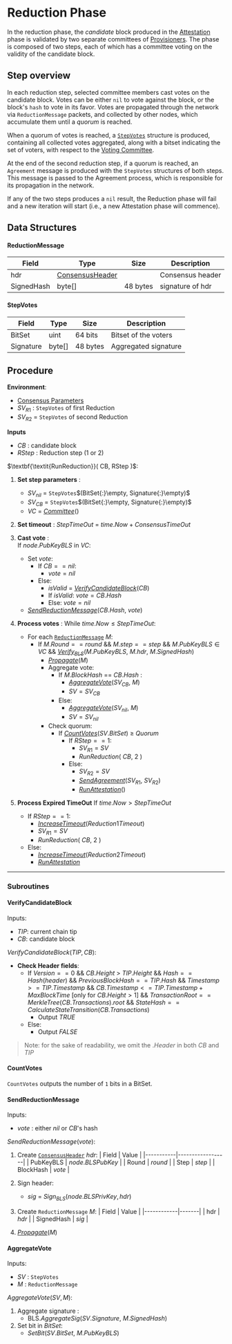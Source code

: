 # Reduction Phase
In the reduction phase, the *candidate* block produced in the [Attestation](../attestation/) phase is validated by two separate committees of [Provisioners](../README.md#participants).
The phase is composed of two steps, each of which has a committee voting on the validity of the candidate block. 

## Step overview
In each reduction step, selected committee members cast votes on the candidate block. Votes can be either `nil` to vote against the block, or the block's `hash` to vote in its favor. Votes are propagated through the network via `ReductionMessage` packets, and collected by other nodes, which accumulate them until a *quorum* is reached.

When a quorum of votes is reached, a [`StepVotes`](#stepvotes) structure is produced, containing all collected votes aggregated, along with a bitset indicating the set of voters, with respect to the [Voting Committee](../sortition/README.md#voting-committees).

At the end of the second reduction step, if a quorum is reached, an `Agreement` message is produced with the `StepVotes` structures of both steps. This message is passed to the Agreement process, which is responsible for its propagation in the network.

If any of the two steps produces a `nil` result, the Reduction phase will fail and a new iteration will start (i.e., a new Attestation phase will commence).

## Data Structures

#### ReductionMessage
| Field      | Type             | Size      | Description       |
|------------|------------------|-----------|-------------------|
| hdr        | [ConsensusHeader](../README.md#consensus-message-header)  |           | Consensus header  |
| SignedHash | byte[]           | 48 bytes   | signature of hdr  |


#### StepVotes

| Field     | Type   | Size      | Description          |
|-----------|--------|-----------|----------------------|
| BitSet    | uint   | 64 bits   | Bitset of the voters |
| Signature | byte[] | 48 bytes  | Aggregated signature |

<!-- TODO: explain BitSet -->

## Procedure

**Environment**:
- [Consensus Parameters](../README.md#parameters)
- $SV_{R1}$ : `StepVotes` of first Reduction
- $SV_{R2}$ = `StepVotes` of second Reduction

**Inputs**
- $CB$ : candidate block 
- $RStep$ : Reduction step (1 or 2) 

$\textbf{\textit{RunReduction}}( CB, RStep )$:
1. **Set step parameters** :
   - $SV_{nil}$ = `StepVotes`$(BitSet{:}\empty, Signature{:}\empty)$
   - $SV_{CB}$ = `StepVotes`$(BitSet{:}\empty, Signature{:}\empty)$
   - $VC$ = [*Committee*](../sortition/README.md#createcommittee)()
2. **Set timeout** :
    $StepTimeOut$ = $time.Now + ConsensusTimeOut$
3. **Cast vote** : \
  If $node.PubKeyBLS$ in $VC$:
    - Set $vote$:
      - If $CB == nil$:
        - $vote = nil$
      - Else: 
        - $isValid$ = [*VerifyCandidateBlock*](#verifycandidateblock)($CB$)
        - If $isValid$: $vote = CB.Hash$
        - Else: $vote = nil$
    - [*SendReductionMessage*](#sendreductionmessage)($CB.Hash$, $vote$)
1. **Process votes** :
   While $time.Now \le StepTimeOut$:
    - For each [`ReductionMessage`](#reduction-message) $M$:
      -  If $M.Round == round$ 
         && $M.step == step$
         && $M.PubKeyBLS \in VC$
         && [$Verify_{BLS}$](../README.md#message-signature)($M.PubKeyBLS$, $M.hdr$, $M.SignedHash$)
         - [*Propagate*]()($M$) <!-- TODO: add link to Kadcast -->
         - Aggregate vote:
           - If $M.BlockHash$ == $CB.Hash$ :
              - [*AggregateVote*](#aggregatevote)($SV_{CB}$, $M$)
              - $SV = SV_{CB}$
           - Else:
              - [*AggregateVote*](#aggregatevote)($SV_{nil}$, $M$)
              - $SV = SV_{nil}$
         - Check quorum:
           - If [*CountVotes*](#countvotes)($SV.BitSet$) $\ge$ $Quorum$
              - If $RStep == 1$:
                - $SV_{R1} = SV$
                - *RunReduction*( $CB$, $2$ )
              - Else:
                - $SV_{R2} = SV$
                - [*SendAgreement*]()($SV_{R1}$, $SV_{R2}$) <!-- TODO -->
                - [*RunAttestation*](../attestation/README.md)()

 2. **Process Expired TimeOut**
    If $time.Now > StepTimeOut$
      - If $RStep == 1$:
        - [*IncreaseTimeout*](../README.md#increasetimeout)($Reduction1Timeout$)
        - $SV_{R1} = SV$
        - *RunReduction*( $CB$, $2$ )
      - Else:
        - [*IncreaseTimeout*](../README.md#increasetimeout)($Reduction2Timeout$)
        - [*RunAttestation*](../attestation/README.md)

---
### Subroutines

#### VerifyCandidateBlock
Inputs: 
- $TIP$: current chain tip
- $CB$: candidate block
  
$VerifyCandidateBlock(TIP, CB)$:
  - **Check Header fields**:
    - If $Version == 0$ 
      && $CB.Height$ > $TIP.Height$
      && $Hash == Hash(header)$
      && $PreviousBlockHash == TIP.Hash$
      && $Timestamp >= TIP.Timestamp$
      && $CB.Timestamp <= TIP.Timestamp + MaxBlockTime$ [only for $CB.Height > 1$]
      && $TransactionRoot == MerkleTree(CB.Transactions).root$
      && $StateHash == CalculateStateTransition(CB.Transactions)$
      - Output $TRUE$
    - Else:
      - Output $FALSE$


> Note: for the sake of readability, we omit the $.Header$ in both $CB$ and $TIP$

#### CountVotes
`CountVotes` outputs the number of `1` bits in a BitSet.

#### SendReductionMessage
Inputs:
  - $vote$ : either $nil$ or $CB$'s hash

$SendReductionMessage(vote)$:
1. Create [`ConsensusHeader`](../README.md#consensus-message-header) $hdr$:
    | Field     | Value            |
    |-----------|------------------|
    | PubKeyBLS | $node.BLSPubKey$ |
    | Round     | $round$          |
    | Step      | $step$           |
    | BlockHash | $vote$           | 

2. Sign header:
     - $sig$ = $Sign_{BLS}(node.BLSPrivKey, hdr)$

3. Create `ReductionMessage` $M$:
    | Field      | Value |
    |------------|-------|
    | hdr        | $hdr$ |
    | SignedHash | $sig$ |

 4. [*Propagate*]()($M$) <!-- TODO: add link -->

#### AggregateVote
Inputs:
  - $SV$ : `StepVotes`
  - $M$ : `ReductionMessage`


$AggregateVote(SV, M)$:
  1. Aggregate signature :
     - BLS.*AggregateSig*($SV.Signature$, $M.SignedHash$)
  2. Set bit in $BitSet$:
     - *SetBit*($SV.BitSet$, $M.PubKeyBLS$)





